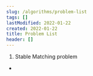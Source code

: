 ```yaml
---
slug: /algorithms/problem-list
tags: []
lastModified: 2022-01-22
created: 2022-01-22
title: Problem List
header: []
---
```


1. Stable Matching problem
-